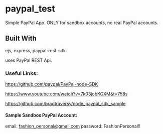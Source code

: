 # paypal_test

Simple PayPal App. ONLY for sandbox accounts, no real PayPal accounts. 

## Built With

ejs, express, paypal-rest-sdk.

uses PayPal REST Api.

### Useful Links:

https://github.com/paypal/PayPal-node-SDK

https://www.youtube.com/watch?v=7k03jobKGXM&t=758s

https://github.com/bradtraversy/node_paypal_sdk_sample


#### Sample Sandbox PayPal Account:

email: fashion_personal@gmail.com
password: FashionPersonal!!

